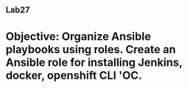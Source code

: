 ## Lab27

# Objective: Organize Ansible playbooks using roles. Create an Ansible role for installing Jenkins, docker, openshift CLI 'OC.
